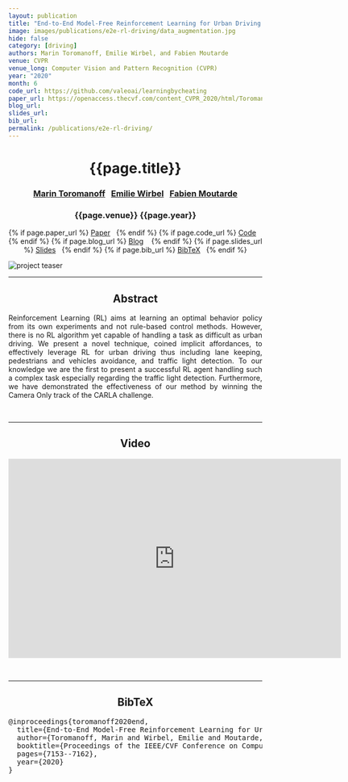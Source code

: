 ```yaml
---
layout: publication
title: "End-to-End Model-Free Reinforcement Learning for Urban Driving using Implicit Affordances" 
image: images/publications/e2e-rl-driving/data_augmentation.jpg
hide: false
category: [driving]
authors: Marin Toromanoff, Emilie Wirbel, and Fabien Moutarde
venue: CVPR
venue_long: Computer Vision and Pattern Recognition (CVPR)
year: "2020"
month: 6
code_url: https://github.com/valeoai/learningbycheating
paper_url: https://openaccess.thecvf.com/content_CVPR_2020/html/Toromanoff_End-to-End_Model-Free_Reinforcement_Learning_for_Urban_Driving_Using_Implicit_Affordances_CVPR_2020_paper.html
blog_url: 
slides_url: 
bib_url: 
permalink: /publications/e2e-rl-driving/
---
```


<h1 align="center"> {{page.title}} </h1>
<!-- Simple call of authors -->
<!-- <h3 align="center"> {{page.authors}} </h3> -->
<!-- Alternatively you can add links to author pages -->
<h3 align="center"> <a href="https://scholar.google.com/citations?user=Yu47MFYAAAAJ&hl=fr">Marin Toromanoff</a>&nbsp;&nbsp; <a href="https://scholar.google.com/citations?user=Z7wRy_cAAAAJ&hl=en">Emilie Wirbel</a>&nbsp;&nbsp; <a href="https://people.minesparis.psl.eu/fabien.moutarde/">Fabien Moutarde</a></h3>


<h3 align="center"> {{page.venue}} {{page.year}} </h3>

<div align="center">
  <p>
    {% if page.paper_url %}
    <a href="{{ page.paper_url }}"><i class="far fa-file-pdf"></i> Paper</a>&nbsp;&nbsp;
    {% endif %}
    {% if page.code_url %}
    <a href="{{ page.code_url }}"><i class="fab fa-github"></i> Code</a> &nbsp;&nbsp;
    {% endif %}
    {% if page.blog_url %}
    <a href="{{ page.blog_url }}"><i class="fab fa-blogger"></i> Blog</a> &nbsp;&nbsp;
    {% endif %}
    {% if page.slides_url %}
    <a href="{{ page.slides_url }}"><i class="far fa-file-pdf"></i> Slides</a>&nbsp;&nbsp;
    {% endif %}
    {% if page.bib_url %}
    <a href="{{ page.bib_url}}"><i class="far fa-file-alt"></i> BibTeX</a>&nbsp;&nbsp;
    {% endif %}
  </p>
</div>

<div class="publication-teaser">
    <img src="../../images/publications/e2e-rl-driving/architecture.jpg" alt="project teaser"/>
</div>


<hr>

<h2  align="center"> Abstract</h2>

<p align="justify">Reinforcement Learning (RL) aims at learning an optimal behavior policy from its own experiments and not rule-based control methods. However, there is no RL algorithm yet capable of handling a task as difficult as urban driving. We present a novel technique, coined implicit affordances, to effectively leverage RL for urban driving thus including lane keeping, pedestrians and vehicles avoidance, and traffic light detection. To our knowledge we are the first to present a successful RL agent handling such a complex task especially regarding the traffic light detection. Furthermore, we have demonstrated the effectiveness of our method by winning the Camera Only track of the CARLA challenge.</p>

<br>
<hr>

<h2 align="center"> Video</h2>

<p align="center">
  <iframe width="660" height="395" src="https://www.youtube.com/embed/hfEos9HpgBA" frameborder="0" allow="autoplay; encrypted-media" allowfullscreen align="center"></iframe>
</p>

<br>
<hr>

<h2  align="center">BibTeX</h2>
<left>
  <pre class="bibtex-box">
@inproceedings{toromanoff2020end,
  title={End-to-End Model-Free Reinforcement Learning for Urban Driving using Implicit Affordances},
  author={Toromanoff, Marin and Wirbel, Emilie and Moutarde, Fabien},
  booktitle={Proceedings of the IEEE/CVF Conference on Computer Vision and Pattern Recognition},
  pages={7153--7162},
  year={2020}
}</pre>
</left>

<br>

